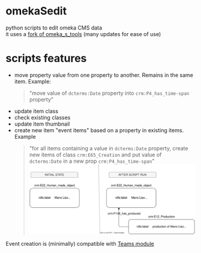 # omekaSedit
python scripts to edit omeka CMS data  
it uses a [fork of omeka_s_tools](https://github.com/mquantin/omeka_s_tools) (many updates for ease of use)


# scripts features
- move property value from one property to another. Remains in the same item. Example:
   > "move value of `dcterms:Date` property into `crm:P4_has_time-span` property"
- update item class
- check existing classes
- update item thumbnail
- create new item "event items" based on a property in existing items. Example
  > "for all items containing a value in `dcterms:Date` property,
  >  create new items of class `crm:E65_Creation`
  >  and put value of `dcterms:Date` in a new prop `crm:P4_has_time-span`"
  ![schema for create events behaviour](https://github.com/mquantin/omekaSedit/blob/main/createEvents.svg)
 
 Event creation is (minimally) compatible with [Teams module](https://github.com/UIUCLibrary/teams)